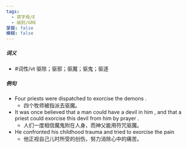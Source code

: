 ```yaml
---
tags:
  - 首字母/E
  - 级别/GRE
掌握: false
模糊: false
---
```

##### 词义
- #词性/vt  驱除；驱邪；驱魔；驱鬼；驱逐
##### 例句
- Four priests were dispatched to exorcise the demons .
	- 四个牧师被指派去驱魔。
- It was once believed that a man could have a devil in him , and that a priest could exorcise this devil from him by prayer .
	- 人们一度相信魔鬼附在人身，而神父能用符咒驱魔。
- He confronted his childhood trauma and tried to exorcise the pain
	- 他正视自己儿时所受的创伤，努力消除心中的痛苦。
